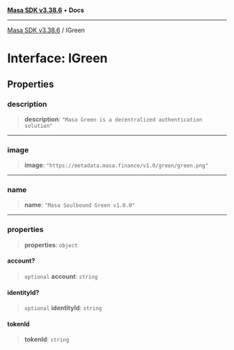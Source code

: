 [**Masa SDK v3.38.6**](../README.md) • **Docs**

***

[Masa SDK v3.38.6](../globals.md) / IGreen

# Interface: IGreen

## Properties

### description

> **description**: `"Masa Green is a decentralized authentication solution"`

***

### image

> **image**: `"https://metadata.masa.finance/v1.0/green/green.png"`

***

### name

> **name**: `"Masa Soulbound Green v1.0.0"`

***

### properties

> **properties**: `object`

#### account?

> `optional` **account**: `string`

#### identityId?

> `optional` **identityId**: `string`

#### tokenId

> **tokenId**: `string`
